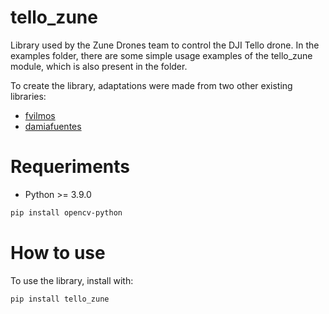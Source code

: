 # tello_zune
Library used by the Zune Drones team to control the DJI Tello drone. In the examples folder, there are some simple usage examples of the tello_zune module, which is also present in the folder.


To create the library, adaptations were made from two other existing libraries:
* [fvilmos](https://github.com/fvilmos/tello_object_tracking)
* [damiafuentes](https://github.com/damiafuentes/DJITelloPy)

# Requeriments

* Python >= 3.9.0
  
```bash
pip install opencv-python
```

# How to use

To use the library, install with:

```bash
pip install tello_zune
```
